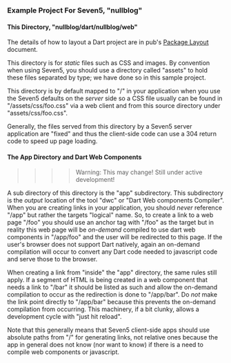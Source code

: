 ### Example Project For Seven5, "nullblog"

#### This Directory, "nullblog/dart/nullblog/web"

The details of how to layout a Dart project are in pub's [Package Layout](http://pub.dartlang.org/doc/package-layout.html) document.

This directory is for *static* files such as CSS and images.  By convention when using Seven5, you should
use a directory called "assets" to hold these files separated by type; we have done so in this
sample project.

This directory is by default mapped to "/" in your application when you use the Seven5 defaults on
the _server_ side so a CSS file usually can be found in "/assets/css/foo.css" via a web client and
from this source directory under "assets/css/foo.css".

Generally, the files served from this directory by a Seven5 server application are "fixed" and thus the 
client-side code can use a 304 return code to speed up page loading.  

#### The App Directory and Dart Web Components

>>>>Warning: This may change! Still under active development!

A sub directory of this directory is the "app" subdirectory.  This subdirectory is the _output_ location
of the tool "dwc" or "Dart Web components Compiler".  When you are creating links in your application,
you should _never_ reference "/app" but rather the targets "logical" name.  So, to create a link to
a web page "/foo" you should use an anchor tag with "/foo" as the target but in reality this web
page will be *on-demand* compiled to use dart web components in "/app/foo" and the user will be redirected
to this page.  If the user's browser does not support Dart natively, again an on-demand compilation
will occur to convert any Dart code needed to javascript code and serve those to the browser.  

When creating a link from "inside" the "app" directory, the same rules still apply.  If a segment of HTML
is being created in a web component that needs a link to "/bar" it should be listed as such and 
allow the on-demand compilation to occur as the redirection is done to "/app/bar".  Do *not* make the
link point directly to "/app/bar" because this prevents the on-demand compilation from occurring.
This machinery, if a bit clunky, allows a development cycle with "just hit reload".

Note that this generally means that Seven5 client-side apps should use absolute paths from 
"/" for generating links, not relative ones because the app in general does not know (nor want to know)
if there is a need to compile web components or javascript.




